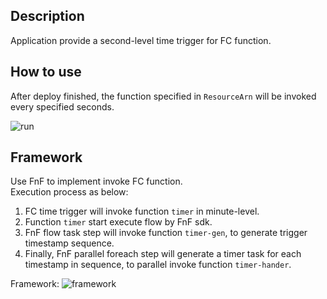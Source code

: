 ## Description

Application provide a second-level time trigger for FC function.


## How to use

After deploy finished, the function specified in `ResourceArn` will be invoked every specified seconds.

![run](https://img.alicdn.com/tfs/TB1CNC1sGL7gK0jSZFBXXXZZpXa-1385-676.gif)

## Framework

Use FnF to implement invoke FC function.<br>
Execution process as below: <br>
1. FC time trigger will invoke function `timer` in minute-level.<br>
2. Function `timer` start execute flow by FnF sdk.<br>
3. FnF flow task step will invoke function `timer-gen`, to generate trigger timestamp sequence.<br>
4. Finally, FnF parallel foreach step will generate a timer task for each timestamp in sequence, to parallel invoke function `timer-hander`.

Framework:
![framework](https://img.alicdn.com/tfs/TB1YgGssF67gK0jSZPfXXahhFXa-1846-1244.jpg)
